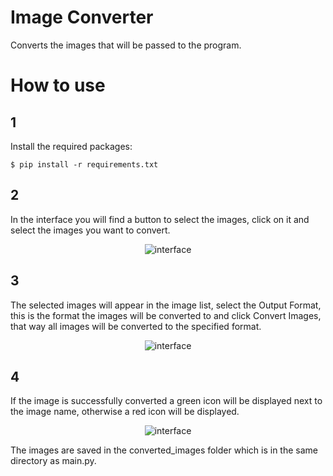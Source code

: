 # Image Converter

Converts the images that will be passed to the program.

# How to use

## 1

Install the required packages:

```
$ pip install -r requirements.txt
```

## 2

In the interface you will find a button to select the images, click on it and select the images you want to convert.

<p align="center">
  <img src="https://user-images.githubusercontent.com/81983803/147603397-ffc970e5-7e89-4fe9-8d4e-3d7a7a7e2bee.png" alt="interface"/>
</p>

## 3

The selected images will appear in the image list, select the Output Format, this is the format the images will be converted to and click Convert Images, that way all images will be converted to the specified format.

<p align="center">
  <img src="https://user-images.githubusercontent.com/81983803/147603409-0f4de045-cff2-4a24-92d3-a940bc004444.png" alt="interface"/>
</p>

## 4

If the image is successfully converted a green icon will be displayed next to the image name, otherwise a red icon will be displayed.

<p align="center">
  <img src="https://user-images.githubusercontent.com/81983803/147603646-fd65e42b-4f38-40a9-9f75-c474bb243117.png" alt="interface"/>
</p>

The images are saved in the converted_images folder which is in the same directory as main.py.